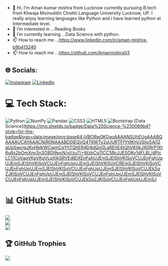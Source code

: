 - 👋 Hi, I’m Aman kumar mishra from Lucknow currently pursuing B.tech from Khwaja Moinuddin Chishti Language University Lucknow, UP. 
I really enjoy learning languages like Python and i have learned python at Intermediate level.
- 👀 I’m interested in ...Reading Books
- 🌱 I’m currently learning ...Data Science with python.
- 📫 How to reach me ...https://www.linkedin.com/in/aman-mishra-b9b413240
- 📫 How to reach me ...https://github.com/Amanmishra03

<!---
Amanmishra03/Amanmishra03 is a ✨ special ✨ repository because its `README.md` (this file) appears on your GitHub profile.
You can click the Preview link to take a look at your changes.
--->
## 🌐 Socials:
[![Instagram](https://img.shields.io/badge/Instagram-%23E4405F.svg?logo=Instagram&logoColor=white)](https://www.instagram.com/aman_mishra03/?igshid=ZDdkNTZiNTM=) [![LinkedIn](https://img.shields.io/badge/LinkedIn-%230077B5.svg?logo=linkedin&logoColor=white)](https://www.linkedin.com/in/aman-mishra-b9b413240/) 

# 💻 Tech Stack:
![Python](https://img.shields.io/badge/python-3670A0?style=for-the-badge&logo=python&logoColor=ffdd54) ![NumPy](https://img.shields.io/badge/NumPy-3775A9?style=for-the-badge&logo=numpy&logoColor=white) ![Pandas](https://img.shields.io/badge/Pandas-150458?style=for-the-badge&logo=pandas&logoColor=white)
![CSS3](https://img.shields.io/badge/css3-%231572B6.svg?style=for-the-badge&logo=css3&logoColor=white) ![HTML5](https://img.shields.io/badge/html5-%23E34F26.svg?style=for-the-badge&logo=html5&logoColor=white) ![Bootstrap](https://img.shields.io/badge/bootstrap-%23563D7C.svg?style=for-the-badge&logo=bootstrap&logoColor=white) [Data Science](https://img.shields.io/badge/Data%20Science-%230069b4?style=for-the-badge&logo=data:image/png;base64,iVBORw0KGgoAAAANSUhEUgAAABQAAAAUCAYAAACNiR0NAAABD0lEQVQ4T6WTy2sUURTFfYtIlKhVJSIio5Ai1ZaUpSwcigJKyHbIkWCwmCqYhTQhER4D4dQoOLaREhE4tQhVK0kJX0RrP1Xt6u6s2bOmXnv3n3O8Dl9pvN/vI/zu7/+WzbCq7lCC5RcJJESOKv1dFL8L/dPlcLC11CoVapVKpVKpVLpXIkSRVEdlElXEnFahUJEmSJElShVKlSoVCUJEnFqhUpUJEmSJElShVKlSoVCUJEnFqhUpUJEmSJElShVKlSoVCREmSJElShVKlSoVCUJEnFqhUpUJEmSJElShVKlSoVCUJEnFqhUpUJEmSJElShVKlSoVCUJEkSqZJKlSoVCUJEnFqhUpUJEmSJElShVKlSoVCUJEnFqhUpUJEmSJElShVKlSoVCUJEnFqhUpUJEmSJElShVKlSoVCUJEkSqZJKlSoVCUJEnFqhUpUJEmSJ


# 📊 GitHub Stats:
![](https://github-readme-stats.vercel.app/api?username=Amanmishra03&theme=dark&hide_border=false&include_all_commits=false&count_private=false)<br/>
![](https://github-readme-streak-stats.herokuapp.com/?user=Amanmishra03&theme=dark&hide_border=false)<br/>
![](https://github-readme-stats.vercel.app/api/top-langs/?username=Amanmishra03&theme=dark&hide_border=false&include_all_commits=false&count_private=false&layout=compact)

## 🏆 GitHub Trophies
![](https://github-profile-trophy.vercel.app/?username=Amanmishra03&theme=gitdimmed&no-frame=true&no-bg=true&margin-w=4)



